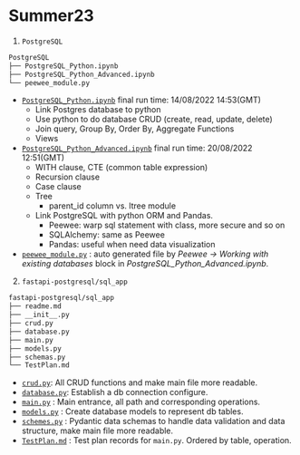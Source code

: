 # Summer23

1. `PostgreSQL`
```bash
PostgreSQL
├── PostgreSQL_Python.ipynb
├── PostgreSQL_Python_Advanced.ipynb
└── peewee_module.py
```
- [`PostgreSQL_Python.ipynb`](/PostgreSQL/PostgreSQL_Python.ipynb) final run time: 14/08/2022 14:53(GMT)
	- Link Postgres database to python
	- Use python to do database CRUD (create, read, update, delete)
	- Join query, Group By, Order By, Aggregate Functions
	- Views
- [`PostgreSQL_Python_Advanced.ipynb`](/PostgreSQL/PostgreSQL_Python_Advanced.ipynb) final run time: 20/08/2022 12:51(GMT)
	- WITH clause, CTE (common table expression)
	- Recursion clause
	- Case clause
	- Tree
		- parent_id column vs. ltree module
	- Link PostgreSQL with python ORM and Pandas.
		- Peewee: warp sql statement with class, more secure and so on
		- SQLAlchemy: same as Peewee
		- Pandas: useful when need data visualization
- [`peewee_module.py`](/PostgreSQL/peewee_module.py) : auto generated file by *Peewee -> Working with existing databases* block in *PostgreSQL_Python_Advanced.ipynb*.

2. `fastapi-postgresql/sql_app`
```bash
fastapi-postgresql/sql_app
├── readme.md
├── __init__.py
├── crud.py
├── database.py
├── main.py
├── models.py
├── schemas.py
└── TestPlan.md
```
- [`crud.py`](/fastapi-postgresql/sql_app/crud.py): All CRUD functions and make main file more readable.
- [`database.py`](/fastapi-postgresql/sql_app/database.py):  Establish a db connection configure.
- [`main.py`](/fastapi-postgresql/sql_app/main.py) : Main entrance, all path and corresponding operations.
- [`models.py`](/fastapi-postgresql/sql_app/models.py) : Create database models to represent db tables.
- [`schemes.py`](/fastapi-postgresql/sql_app/schemes.py) : Pydantic data schemas to handle data validation and data structure, make main file more readable.
- [`TestPlan.md`](/fastapi-postgresql/sql_app/TestPlan.md) : Test plan records for `main.py`. Ordered by table, operation.
